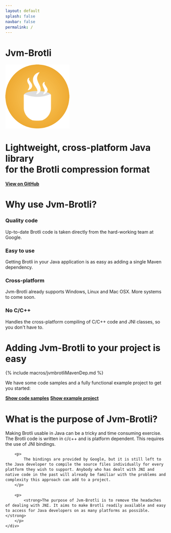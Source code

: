 ```yaml
---
layout: default
splash: false
navbar: false
permalink: /
---
```


<style>{% include landing.css %}</style>

<div class="landing bluepart first">
    <div class="center">
		<h1>Jvm-Brotli</h1>
		<img src="/img/jvm-brotli.png" alt="Jvm-Brotli" style="width:200px;height:200px;">
		<h1>Lightweight, cross-platform Java library<br/>for the Brotli compression format</h1>
		<a class="landing-btn" href="https://github.com/nixxcode/jvm-brotli"><strong>View on GitHub</strong></a>
    </div>
</div>

<div class ="landing whitepart">
	<h1>Why use Jvm-Brotli?</h1>
	<div class="boxes">
		<div class="box">
			<h3>Quality code</h3>
			<p>
				Up-to-date Brotli code is taken directly from the hard-working team at Google.
			</p>
		</div>
		<div class="box">
			<h3>Easy to use</h3>
			<p>
				Getting Brotli in your Java application is as easy as adding a single Maven dependency.
			</p>
		</div>
		<div class="box">
			<h3>Cross-platform</h3>
			<p>
				Jvm-Brotli already supports Windows, Linux and Mac OSX. More systems to come soon.
			</p>
		</div>
		<div class="box">
			<h3>No C/C++</h3>
			<p>
				Handles the cross-platform compiling of C/C++ code and JNI classes, so you don't have to.
			</p>
		</div>
	</div>
</div>

<div class="landing bluepart">
	<h1>Adding Jvm-Brotli to your project is easy</h1>
	{% include macros/jvmbrotliMavenDep.md %}
	<div class="center">
		<p>
			We have some code samples and a fully functional example project to get you started:
		</p>
		<a class="landing-btn" href="/examples"><strong>Show code samples</strong></a>
		<a class="landing-btn" href="https://github.com/nixxcode/jvm-brotli-example"><strong>Show example project</strong></a>
	</div>
</div>

<div class="landing whitepart">
    <h1>What is the purpose of Jvm-Brotli?</h1>
    <div class="boxes">
			Making Brotli usable in Java can be a tricky and time consuming exercise. The Brotli code is written in c/c++ and is platform dependent. This requires the use of JNI bindings.

		<p>
			The bindings are provided by Google, but it is still left to the Java developer to compile the source files individually for every platform they wish to support. Anybody who has dealt with JNI and native code in the past will already be familiar with the problems and complexity this approach can add to a project.
		</p>
		
		<p>
			<strong>The purpose of Jvm-Brotli is to remove the headaches of dealing with JNI. It aims to make Brotli readily available and easy to access for Java developers on as many platforms as possible.</strong>
		</p>
    </div>
</div>